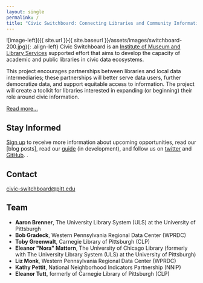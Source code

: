 ```yaml
---
layout: single 
permalink: /
title: "Civic Switchboard: Connecting Libraries and Community Information Networks"
---
```


![image-left]({{ site.url }}{{ site.baseurl }}/assets/images/switchboard-200.jpg){: .align-left} 
Civic Switchboard is an [Institute of Museum and Library Services](https://www.imls.gov_) supported effort that aims to develop the capacity of academic and public libraries in civic data ecosystems.

This project encourages partnerships between libraries and local data intermediaries; these partnerships will better serve data users, further democratize data, and support equitable access to information. The project will create a toolkit for libraries interested in expanding (or beginning) their role around civic information.

[Read more...](/about/)

## Stay Informed

[Sign up](http://eepurl.com/dceWk9) to receive more information about upcoming opportunities, read our [blog posts], read our [guide](https://civic-switchboard.gitbooks.io/guide/content/) (in development), and follow us on [twitter](https://twitter.com/civicswitch) and [GitHub](https://github.com/orgs/civic-switchboard/).
.

## Contact

[civic-switchboard@pitt.edu](mailto:civic-switchboard@pitt.edu)

## Team

*  **Aaron Brenner**, The University Library System (ULS) at the University of Pittsburgh
*  **Bob Gradeck**, Western Pennsylvania Regional Data Center (WPRDC)
*  **Toby Greenwalt**, Carnegie Library of Pittsburgh (CLP)
*  **Eleanor "Nora" Mattern**, The University of Chicago Library (formerly with The University Library System (ULS) at the University of Pittsburgh)
*  **Liz Monk**, Western Pennsylvania Regional Data Center (WPRDC)
*  **Kathy Pettit**, National Neighborhood Indicators Partnership (NNIP)
*  **Eleanor Tutt**, formerly of Carnegie Library of Pittsburgh (CLP)
